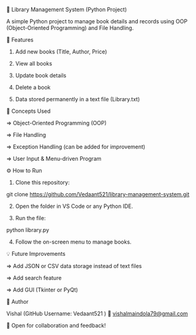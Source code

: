 📘 Library Management System (Python Project)

A simple Python project to manage book details and records using OOP (Object-Oriented Programming) and File Handling.

🚀 Features

1) Add new books (Title, Author, Price)

2) View all books

3) Update book details

4) Delete a book

5) Data stored permanently in a text file (Library.txt)

🧠 Concepts Used

=> Object-Oriented Programming (OOP)

=> File Handling

=> Exception Handling (can be added for improvement)

=> User Input & Menu-driven Program

⚙️ How to Run

1) Clone this repository:

git clone https://github.com/Vedaant521/library-management-system.git


2) Open the folder in VS Code or any Python IDE.

3) Run the file:

python library.py


4) Follow the on-screen menu to manage books.

💡 Future Improvements

=> Add JSON or CSV data storage instead of text files

=> Add search feature

=> Add GUI (Tkinter or PyQt)

👤 Author

Vishal (GitHub Username: Vedaant521
)
📧 vishalmaindola79@gmail.com

💬 Open for collaboration and feedback!